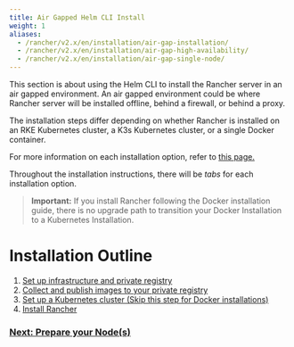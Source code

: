 ```yaml
---
title: Air Gapped Helm CLI Install
weight: 1
aliases:
  - /rancher/v2.x/en/installation/air-gap-installation/
  - /rancher/v2.x/en/installation/air-gap-high-availability/
  - /rancher/v2.x/en/installation/air-gap-single-node/
---
```


This section is about using the Helm CLI to install the Rancher server in an air gapped environment. An air gapped environment could be where Rancher server will be installed offline, behind a firewall, or behind a proxy.

The installation steps differ depending on whether Rancher is installed on an RKE Kubernetes cluster, a K3s Kubernetes cluster, or a single Docker container.

For more information on each installation option, refer to [this page.]({{<baseurl>}}/rancher/v2.x/en/installation/)

Throughout the installation instructions, there will be _tabs_ for each installation option.

> **Important:** If you install Rancher following the Docker installation guide, there is no upgrade path to transition your Docker Installation to a Kubernetes Installation.

# Installation Outline

1. [Set up infrastructure and private registry]({{<baseurl>}}/rancher/v2.x/en/installation/other-installation-methods/air-gap/prepare-nodes/)
2. [Collect and publish images to your private registry]({{<baseurl>}}/rancher/v2.x/en/installation/other-installation-methods/air-gap/populate-private-registry/)
3. [Set up a Kubernetes cluster (Skip this step for Docker installations)]({{<baseurl>}}/rancher/v2.x/en/installation/other-installation-methods/air-gap/launch-kubernetes/)
4. [Install Rancher]({{<baseurl>}}/rancher/v2.x/en/installation/other-installation-methods/air-gap/install-rancher/)

### [Next: Prepare your Node(s)]({{<baseurl>}}/rancher/v2.x/en/installation/other-installation-methods/air-gap/prepare-nodes/)
